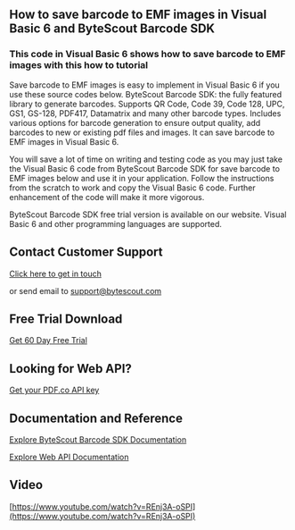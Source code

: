 ## How to save barcode to EMF images in Visual Basic 6 and ByteScout Barcode SDK

### This code in Visual Basic 6 shows how to save barcode to EMF images with this how to tutorial

Save barcode to EMF images is easy to implement in Visual Basic 6 if you use these source codes below. ByteScout Barcode SDK: the fully featured library to generate barcodes. Supports QR Code, Code 39, Code 128, UPC, GS1, GS-128, PDF417, Datamatrix and many other barcode types. Includes various options for barcode generation to ensure output quality, add barcodes to new or existing pdf files and images. It can save barcode to EMF images in Visual Basic 6.

You will save a lot of time on writing and testing code as you may just take the Visual Basic 6 code from ByteScout Barcode SDK for save barcode to EMF images below and use it in your application. Follow the instructions from the scratch to work and copy the Visual Basic 6 code. Further enhancement of the code will make it more vigorous.

ByteScout Barcode SDK free trial version is available on our website. Visual Basic 6 and other programming languages are supported.

## Contact Customer Support

[Click here to get in touch](https://bytescout.zendesk.com/hc/en-us/requests/new?subject=ByteScout%20Barcode%20SDK%20Question)

or send email to [support@bytescout.com](mailto:support@bytescout.com?subject=ByteScout%20Barcode%20SDK%20Question) 

## Free Trial Download

[Get 60 Day Free Trial](https://bytescout.com/download/web-installer?utm_source=github-readme)

## Looking for Web API? 

[Get your PDF.co API key](https://pdf.co/documentation/api?utm_source=github-readme)

## Documentation and Reference

[Explore ByteScout Barcode SDK Documentation](https://bytescout.com/documentation/index.html?utm_source=github-readme)

[Explore Web API Documentation](https://pdf.co/documentation/api?utm_source=github-readme)

## Video

[https://www.youtube.com/watch?v=REnj3A-oSPI](https://www.youtube.com/watch?v=REnj3A-oSPI)